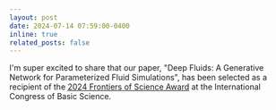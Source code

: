 ```yaml
---
layout: post
date: 2024-07-14 07:59:00-0400
inline: true
related_posts: false
---
```

I'm super excited to share that our paper, "Deep Fluids: A Generative Network for Parameterized Fluid Simulations", has been selected as a recipient of the [2024 Frontiers of Science Award](https://www.icbs.cn/site/pages/index/index?pageId=2cd3eaea-5f56-4cb1-9276-5a3a9ca39223) at the International Congress of Basic Science.
